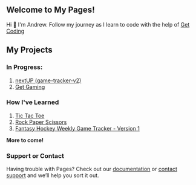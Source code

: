 ## Welcome to My Pages!

Hi :wave: I'm Andrew. Follow my journey as I learn to code with the help of [Get Coding](https://www.get-coding.ca/)

## My Projects

### In Progress:
1. [nextUP (game-tracker-v2)](https://apreynolds1989.github.io/nextUP/)
2. [Get Gaming](https://apreynolds1989.github.io/get-gaming/)

### How I've Learned
1. [Tic Tac Toe](https://apreynolds1989.github.io/ticTacToe/) 
2. [Rock Paper Scissors](https://apreynolds1989.github.io/rockPaperScissors/)
3. [Fantasy Hockey Weekly Game Tracker - Version 1](https://apreynolds1989.github.io/game_tracker/)

**More to come!**







### Support or Contact

Having trouble with Pages? Check out our [documentation](https://docs.github.com/categories/github-pages-basics/) or [contact support](https://support.github.com/contact) and we’ll help you sort it out.

